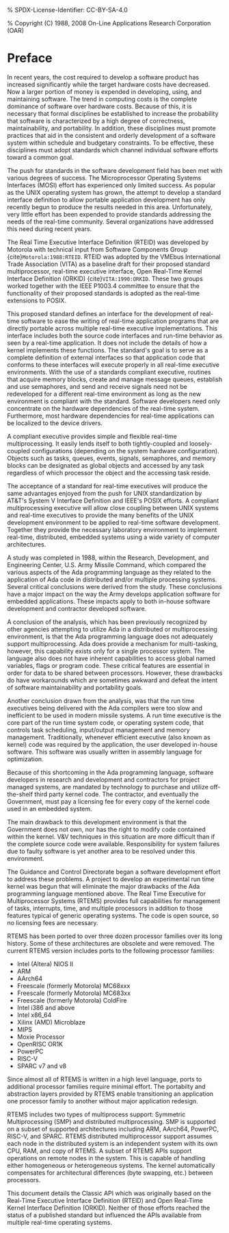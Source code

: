 % SPDX-License-Identifier: CC-BY-SA-4.0

% Copyright (C) 1988, 2008 On-Line Applications Research Corporation (OAR)

# Preface

In recent years, the cost required to develop a software product has increased
significantly while the target hardware costs have decreased. Now a larger
portion of money is expended in developing, using, and maintaining software.
The trend in computing costs is the complete dominance of software over
hardware costs. Because of this, it is necessary that formal disciplines be
established to increase the probability that software is characterized by a
high degree of correctness, maintainability, and portability. In addition,
these disciplines must promote practices that aid in the consistent and orderly
development of a software system within schedule and budgetary constraints. To
be effective, these disciplines must adopt standards which channel individual
software efforts toward a common goal.

The push for standards in the software development field has been met with
various degrees of success. The Microprocessor Operating Systems Interfaces
(MOSI) effort has experienced only limited success. As popular as the UNIX
operating system has grown, the attempt to develop a standard interface
definition to allow portable application development has only recently begun to
produce the results needed in this area. Unfortunately, very little effort has
been expended to provide standards addressing the needs of the real-time
community. Several organizations have addressed this need during recent years.

The Real Time Executive Interface Definition (RTEID) was developed by Motorola
with technical input from Software Components Group
{cite}`Motorola:1988:RTEID`. RTEID was adopted by the VMEbus International
Trade Association (VITA) as a baseline draft for their proposed standard
multiprocessor, real-time executive interface, Open Real-Time Kernel Interface
Definition (ORKID) {cite}`VITA:1990:ORKID`. These two groups worked together
with the IEEE P1003.4 committee to ensure that the functionality of their
proposed standards is adopted as the real-time extensions to POSIX.

This proposed standard defines an interface for the development of real-time
software to ease the writing of real-time application programs that are
directly portable across multiple real-time executive implementations. This
interface includes both the source code interfaces and run-time behavior as
seen by a real-time application. It does not include the details of how a
kernel implements these functions. The standard's goal is to serve as a
complete definition of external interfaces so that application code that
conforms to these interfaces will execute properly in all real-time executive
environments. With the use of a standards compliant executive, routines that
acquire memory blocks, create and manage message queues, establish and use
semaphores, and send and receive signals need not be redeveloped for a
different real-time environment as long as the new environment is compliant
with the standard. Software developers need only concentrate on the hardware
dependencies of the real-time system. Furthermore, most hardware dependencies
for real-time applications can be localized to the device drivers.

A compliant executive provides simple and flexible real-time multiprocessing.
It easily lends itself to both tightly-coupled and loosely-coupled
configurations (depending on the system hardware configuration). Objects such
as tasks, queues, events, signals, semaphores, and memory blocks can be
designated as global objects and accessed by any task regardless of which
processor the object and the accessing task reside.

The acceptance of a standard for real-time executives will produce the same
advantages enjoyed from the push for UNIX standardization by AT&T's System V
Interface Definition and IEEE's POSIX efforts. A compliant multiprocessing
executive will allow close coupling between UNIX systems and real-time
executives to provide the many benefits of the UNIX development environment to
be applied to real-time software development. Together they provide the
necessary laboratory environment to implement real-time, distributed, embedded
systems using a wide variety of computer architectures.

A study was completed in 1988, within the Research, Development, and
Engineering Center, U.S. Army Missile Command, which compared the various
aspects of the Ada programming language as they related to the application of
Ada code in distributed and/or multiple processing systems. Several critical
conclusions were derived from the study. These conclusions have a major impact
on the way the Army develops application software for embedded
applications. These impacts apply to both in-house software development and
contractor developed software.

A conclusion of the analysis, which has been previously recognized by other
agencies attempting to utilize Ada in a distributed or multiprocessing
environment, is that the Ada programming language does not adequately support
multiprocessing. Ada does provide a mechanism for multi-tasking, however, this
capability exists only for a single processor system. The language also does
not have inherent capabilities to access global named variables, flags or
program code. These critical features are essential in order for data to be
shared between processors. However, these drawbacks do have workarounds which
are sometimes awkward and defeat the intent of software maintainability and
portability goals.

Another conclusion drawn from the analysis, was that the run time executives
being delivered with the Ada compilers were too slow and inefficient to be used
in modern missile systems. A run time executive is the core part of the run
time system code, or operating system code, that controls task scheduling,
input/output management and memory management. Traditionally, whenever
efficient executive (also known as kernel) code was required by the
application, the user developed in-house software. This software was usually
written in assembly language for optimization.

Because of this shortcoming in the Ada programming language, software
developers in research and development and contractors for project managed
systems, are mandated by technology to purchase and utilize off-the-shelf third
party kernel code. The contractor, and eventually the Government, must pay a
licensing fee for every copy of the kernel code used in an embedded system.

The main drawback to this development environment is that the Government does
not own, nor has the right to modify code contained within the kernel. V&V
techniques in this situation are more difficult than if the complete source
code were available. Responsibility for system failures due to faulty software
is yet another area to be resolved under this environment.

The Guidance and Control Directorate began a software development effort to
address these problems. A project to develop an experimental run time kernel
was begun that will eliminate the major drawbacks of the Ada programming
language mentioned above. The Real Time Executive for Multiprocessor Systems
(RTEMS) provides full capabilities for management of tasks, interrupts, time,
and multiple processors in addition to those features typical of generic
operating systems. The code is open source, so no licensing fees are
necessary.

RTEMS has been ported to over three dozen processor families
over its long history. Some of these architectures are obsolete
and were removed. The current RTEMS version includes ports to
the following processor families:

- Intel (Altera) NIOS II
- ARM
- AArch64
- Freescale (formerly Motorola) MC68xxx
- Freescale (formerly Motorola) MC683xx
- Freescale (formerly Motorola) ColdFire
- Intel i386 and above
- Intel x86_64
- Xilinx (AMD) Microblaze
- MIPS
- Moxie Processor
- OpenRISC OR1K
- PowerPC
- RISC-V
- SPARC v7 and v8

Since almost all of RTEMS is written in a high level language, ports to
additional processor families require minimal effort. The portabilty and
abstraction layers provided by RTEMS enable transitioning an application
one processor family to another without major application redesign.

RTEMS includes two types of multiprocess support: Symmetric Multiprocessing
(SMP) and distributed multiprocessing. SMP is supported on a subset of
supported architectures including ARM, AArch64, PowerPC, RISC-V, and SPARC.
RTEMS distributed multiprocessor support assumes each node in the distributed
system is an independent system with its own CPU, RAM, and copy of RTEMS.
A subset of RTEMS APIs support operations on remote nodes in the system.
This is capable of handling either homogeneous or heterogeneous systems.
The kernel automatically compensates for architectural
differences (byte swapping, etc.) between processors.

This document details the Classic API which was originally based on
the Real-Time Executive Interface Definition (RTEID) and Open Real-Time
Kernel Interface Definition (ORKID). Neither of those efforts reached
the status of a published standard but influenced the APIs available
from multiple real-time operating systems.
